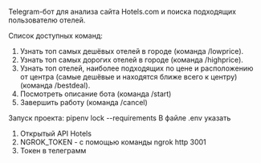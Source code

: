 Telegram-бот для анализа сайта Hotels.com и поиска подходящих пользователю отелей.

Список доступных команд:
1. Узнать топ самых дешёвых отелей в городе (команда /lowprice).
2. Узнать топ самых дорогих отелей в городе (команда /highprice).
3. Узнать топ отелей, наиболее подходящих по цене и расположению от центра
(самые дешёвые и находятся ближе всего к центру) (команда /bestdeal).
4. Посмотреть описание бота (команда /start)
5. Завершить работу (команда /cancel)

Запуск проекта:
pipenv lock --requirements
В файле .env указать 
1. Открытый API Hotels
2. NGROK_TOKEN - с помощью команды ngrok http 3001
3. Токен в телеграмм 

